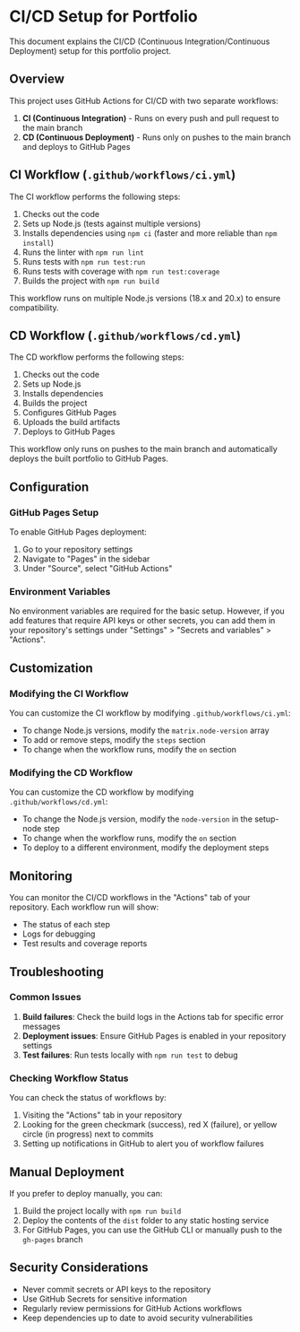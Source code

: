 # CI/CD Setup for Portfolio

This document explains the CI/CD (Continuous Integration/Continuous Deployment) setup for this portfolio project.

## Overview

This project uses GitHub Actions for CI/CD with two separate workflows:

1. **CI (Continuous Integration)** - Runs on every push and pull request to the main branch
2. **CD (Continuous Deployment)** - Runs only on pushes to the main branch and deploys to GitHub Pages

## CI Workflow (`.github/workflows/ci.yml`)

The CI workflow performs the following steps:

1. Checks out the code
2. Sets up Node.js (tests against multiple versions)
3. Installs dependencies using `npm ci` (faster and more reliable than `npm install`)
4. Runs the linter with `npm run lint`
5. Runs tests with `npm run test:run`
6. Runs tests with coverage with `npm run test:coverage`
7. Builds the project with `npm run build`

This workflow runs on multiple Node.js versions (18.x and 20.x) to ensure compatibility.

## CD Workflow (`.github/workflows/cd.yml`)

The CD workflow performs the following steps:

1. Checks out the code
2. Sets up Node.js
3. Installs dependencies
4. Builds the project
5. Configures GitHub Pages
6. Uploads the build artifacts
7. Deploys to GitHub Pages

This workflow only runs on pushes to the main branch and automatically deploys the built portfolio to GitHub Pages.

## Configuration

### GitHub Pages Setup

To enable GitHub Pages deployment:

1. Go to your repository settings
2. Navigate to "Pages" in the sidebar
3. Under "Source", select "GitHub Actions"

### Environment Variables

No environment variables are required for the basic setup. However, if you add features that require API keys or other secrets, you can add them in your repository's settings under "Settings" > "Secrets and variables" > "Actions".

## Customization

### Modifying the CI Workflow

You can customize the CI workflow by modifying `.github/workflows/ci.yml`:

- To change Node.js versions, modify the `matrix.node-version` array
- To add or remove steps, modify the `steps` section
- To change when the workflow runs, modify the `on` section

### Modifying the CD Workflow

You can customize the CD workflow by modifying `.github/workflows/cd.yml`:

- To change the Node.js version, modify the `node-version` in the setup-node step
- To change when the workflow runs, modify the `on` section
- To deploy to a different environment, modify the deployment steps

## Monitoring

You can monitor the CI/CD workflows in the "Actions" tab of your repository. Each workflow run will show:

- The status of each step
- Logs for debugging
- Test results and coverage reports

## Troubleshooting

### Common Issues

1. **Build failures**: Check the build logs in the Actions tab for specific error messages
2. **Deployment issues**: Ensure GitHub Pages is enabled in your repository settings
3. **Test failures**: Run tests locally with `npm run test` to debug

### Checking Workflow Status

You can check the status of workflows by:

1. Visiting the "Actions" tab in your repository
2. Looking for the green checkmark (success), red X (failure), or yellow circle (in progress) next to commits
3. Setting up notifications in GitHub to alert you of workflow failures

## Manual Deployment

If you prefer to deploy manually, you can:

1. Build the project locally with `npm run build`
2. Deploy the contents of the `dist` folder to any static hosting service
3. For GitHub Pages, you can use the GitHub CLI or manually push to the `gh-pages` branch

## Security Considerations

- Never commit secrets or API keys to the repository
- Use GitHub Secrets for sensitive information
- Regularly review permissions for GitHub Actions workflows
- Keep dependencies up to date to avoid security vulnerabilities